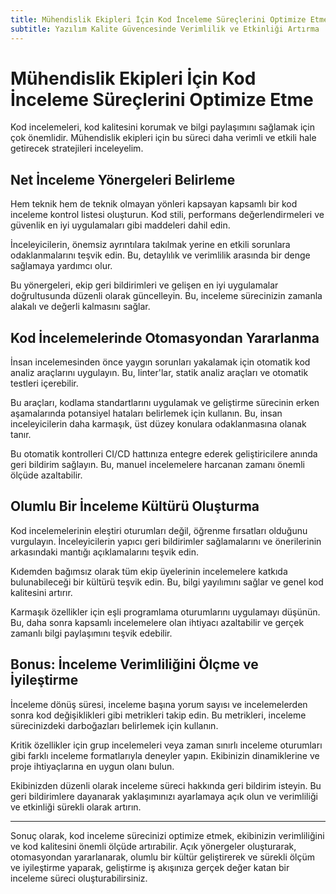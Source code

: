 ```yaml
---
title: Mühendislik Ekipleri İçin Kod İnceleme Süreçlerini Optimize Etme
subtitle: Yazılım Kalite Güvencesinde Verimlilik ve Etkinliği Artırma
---
```


# Mühendislik Ekipleri İçin Kod İnceleme Süreçlerini Optimize Etme

Kod incelemeleri, kod kalitesini korumak ve bilgi paylaşımını sağlamak için çok önemlidir. Mühendislik ekipleri için bu süreci daha verimli ve etkili hale getirecek stratejileri inceleyelim.

## Net İnceleme Yönergeleri Belirleme

Hem teknik hem de teknik olmayan yönleri kapsayan kapsamlı bir kod inceleme kontrol listesi oluşturun. Kod stili, performans değerlendirmeleri ve güvenlik en iyi uygulamaları gibi maddeleri dahil edin.

İnceleyicilerin, önemsiz ayrıntılara takılmak yerine en etkili sorunlara odaklanmalarını teşvik edin. Bu, detaylılık ve verimlilik arasında bir denge sağlamaya yardımcı olur.

Bu yönergeleri, ekip geri bildirimleri ve gelişen en iyi uygulamalar doğrultusunda düzenli olarak güncelleyin. Bu, inceleme sürecinizin zamanla alakalı ve değerli kalmasını sağlar.

## Kod İncelemelerinde Otomasyondan Yararlanma

İnsan incelemesinden önce yaygın sorunları yakalamak için otomatik kod analiz araçlarını uygulayın. Bu, linter'lar, statik analiz araçları ve otomatik testleri içerebilir.

Bu araçları, kodlama standartlarını uygulamak ve geliştirme sürecinin erken aşamalarında potansiyel hataları belirlemek için kullanın. Bu, insan inceleyicilerin daha karmaşık, üst düzey konulara odaklanmasına olanak tanır.

Bu otomatik kontrolleri CI/CD hattınıza entegre ederek geliştiricilere anında geri bildirim sağlayın. Bu, manuel incelemelere harcanan zamanı önemli ölçüde azaltabilir.

## Olumlu Bir İnceleme Kültürü Oluşturma

Kod incelemelerinin eleştiri oturumları değil, öğrenme fırsatları olduğunu vurgulayın. İnceleyicilerin yapıcı geri bildirimler sağlamalarını ve önerilerinin arkasındaki mantığı açıklamalarını teşvik edin.

Kıdemden bağımsız olarak tüm ekip üyelerinin incelemelere katkıda bulunabileceği bir kültürü teşvik edin. Bu, bilgi yayılımını sağlar ve genel kod kalitesini artırır.

Karmaşık özellikler için eşli programlama oturumlarını uygulamayı düşünün. Bu, daha sonra kapsamlı incelemelere olan ihtiyacı azaltabilir ve gerçek zamanlı bilgi paylaşımını teşvik edebilir.

## Bonus: İnceleme Verimliliğini Ölçme ve İyileştirme

İnceleme dönüş süresi, inceleme başına yorum sayısı ve incelemelerden sonra kod değişiklikleri gibi metrikleri takip edin. Bu metrikleri, inceleme sürecinizdeki darboğazları belirlemek için kullanın.

Kritik özellikler için grup incelemeleri veya zaman sınırlı inceleme oturumları gibi farklı inceleme formatlarıyla deneyler yapın. Ekibinizin dinamiklerine ve proje ihtiyaçlarına en uygun olanı bulun.

Ekibinizden düzenli olarak inceleme süreci hakkında geri bildirim isteyin. Bu geri bildirimlere dayanarak yaklaşımınızı ayarlamaya açık olun ve verimliliği ve etkinliği sürekli olarak artırın.

---

Sonuç olarak, kod inceleme sürecinizi optimize etmek, ekibinizin verimliliğini ve kod kalitesini önemli ölçüde artırabilir. Açık yönergeler oluşturarak, otomasyondan yararlanarak, olumlu bir kültür geliştirerek ve sürekli ölçüm ve iyileştirme yaparak, geliştirme iş akışınıza gerçek değer katan bir inceleme süreci oluşturabilirsiniz.
